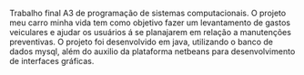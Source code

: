 Trabalho final A3 de programação de sistemas computacionais.
O projeto meu carro minha vida tem como objetivo fazer um levantamento de gastos veiculares e ajudar os usuários á se planajarem em relação a manutenções preventivas.
O projeto foi desenvolvido em java, utilizando o banco de dados mysql, além do auxilio da plataforma netbeans para desenvolvimento de interfaces gráficas.
